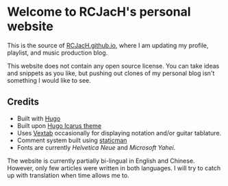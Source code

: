 # Welcome to RCJacH's personal website
This is the source of [RCJacH.github.io](http://RCJacH.github.io/), where I am updating my profile, playlist, and music production blog.

This website does not contain any open source license. You can take ideas and snippets as you like, but pushing out clones of my personal blog isn't something I would like to see.

## Credits
  + Built with [Hugo](gohugo.io)
  + Built upon [Hugo Icarus theme](https://themes.gohugo.io/hugo-icarus/)
  + Uses [Vextab]() occasionally for displaying notation and/or guitar tablature.
  + Comment system built using [staticman](https://staticman.net)
  + Fonts are currently *Helvetica Neue* and *Microsoft Yahei*.

The website is currently partially bi-lingual in English and Chinese. However, only few articles were written in both languages. I will try to catch up with translation when time allows me to.